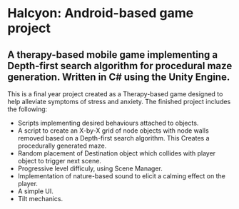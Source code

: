# Halcyon: Android-based game project
## A therapy-based mobile game implementing a Depth-first search algorithm for procedural maze generation. Written in C# using the Unity Engine. 

This is a final year project created as a Therapy-based game designed to help alleviate symptoms of stress and anxiety.
The finished project includes the following:
* Scripts implementing desired behaviours attached to objects.
* A script to create an X-by-X grid of node objects with node walls removed based on a Depth-first search algorithm. This Creates a procedurally generated maze.
* Random placement of Destination object which collides with player object to trigger next scene.
* Progressive level difficuly, using Scene Manager.
* Implementation of nature-based sound to elicit a calming effect on the player.
* A simple UI.
* Tilt mechanics.
